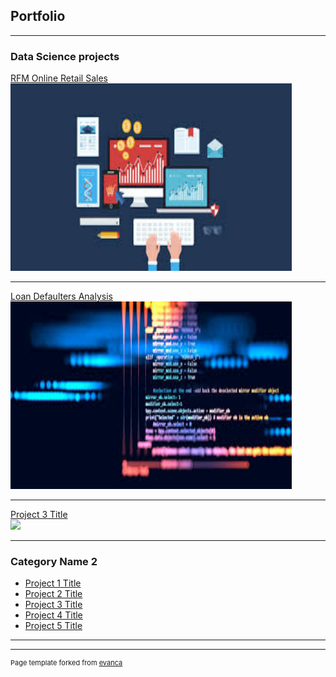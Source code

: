 ## Portfolio 

---

### Data Science projects

[RFM Online Retail Sales](https://github.com/AninFreddy01/blossom_project/blob/master/LendingClub_Loan.ipynb)
<br/>
<img src="images/image4.jpg?" width="450" height="300"/>

---
[Loan Defaulters Analysis](https://github.com/AninFreddy01/blossom_project/blob/master/LendingClub_Loan.ipynb)
<br/>
<img src="images/images.jpg?" width="450" height="300"/>

---
[Project 3 Title](http://example.com/)
<br/>
<img src="images/dummy_thumbnail.jpg?raw=true"/>

---

### Category Name 2

- [Project 1 Title](http://example.com/)
- [Project 2 Title](http://example.com/)
- [Project 3 Title](http://example.com/)
- [Project 4 Title](http://example.com/)
- [Project 5 Title](http://example.com/)

---




---
<p style="font-size:11px">Page template forked from <a href="https://github.com/evanca/quick-portfolio">evanca</a></p>
<!-- Remove above link if you don't want to attibute -->
